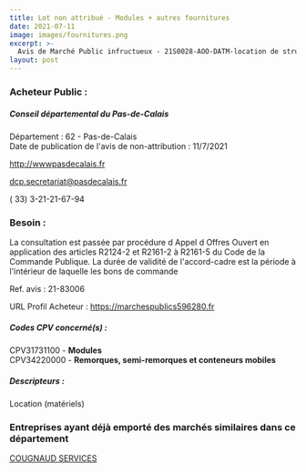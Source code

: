 ```yaml
---
title: Lot non attribué - Modules + autres fournitures
date: 2021-07-11
image: images/fournitures.png
excerpt: >-
  Avis de Marché Public infructueux - 21S0028-AOO-DATM-location de structures modulaires et de blocs sanitaires autonomes pour les services du département du pas-de-calais - 3 lots
layout: post
---
```


### Acheteur Public :
##### Conseil départemental du Pas-de-Calais
Département : 62 - Pas-de-Calais<br/>
Date de publication de l'avis de non-attribution : 11/7/2021


http://wwwpasdecalais.fr

dcp.secretariat@pasdecalais.fr

( 33) 3-21-21-67-94
### Besoin :

La consultation est passée par procédure d Appel d Offres Ouvert en application des articles R2124-2 et R2161-2 à R2161-5 du Code de la Commande Publique. La durée de validité de l'accord-cadre est la période à l'intérieur de laquelle les bons de commande

Ref. avis : 21-83006

URL Profil Acheteur : https://marchespublics596280.fr

##### Codes CPV concerné(s) :
CPV31731100 - **Modules** <br/>
CPV34220000 - **Remorques, semi-remorques et conteneurs mobiles** <br/>

##### Descripteurs :
Location (matériels) <br/>

### Entreprises ayant déjà emporté des marchés similaires dans ce département
<a href="/entreprise-552/siren-382224418">COUGNAUD SERVICES</a><br/><br/>
